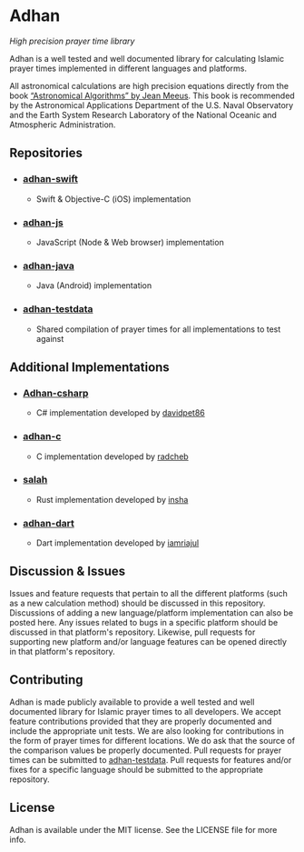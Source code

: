 # Adhan
*High precision prayer time library*

Adhan is a well tested and well documented library for calculating Islamic prayer times implemented in different
languages and platforms.

All astronomical calculations are high precision equations directly from the book 
[“Astronomical Algorithms” by Jean Meeus](http://www.willbell.com/math/mc1.htm). This book is recommended 
by the Astronomical Applications Department of the U.S. Naval Observatory and the Earth System Research Laboratory 
of the National Oceanic and Atmospheric Administration.

## Repositories

- ### [adhan-swift](https://github.com/batoulapps/adhan-swift) 
   - Swift & Objective-C (iOS) implementation
- ### [adhan-js](https://github.com/batoulapps/adhan-js)
   - JavaScript (Node & Web browser) implementation
- ### [adhan-java](https://github.com/batoulapps/adhan-java)
   - Java (Android) implementation
 - ### [adhan-testdata](https://github.com/batoulapps/adhan-testdata)
   - Shared compilation of prayer times for all implementations to test against

## Additional Implementations

- ### [Adhan-csharp](https://github.com/davidpet86/Adhan-csharp) 
   - C# implementation developed by [davidpet86](https://github.com/davidpet86)
- ### [adhan-c](https://github.com/radcheb/Adhan/tree/master/C/adhan) 
   - C implementation developed by [radcheb](https://github.com/radcheb)
- ### [salah](https://github.com/insha/salah) 
   - Rust implementation developed by [insha](https://github.com/insha)
- ### [adhan-dart](https://github.com/iamriajul/adhan-dart)
   - Dart implementation developed by [iamriajul](https://github.com/iamriajul)

## Discussion & Issues

Issues and feature requests that pertain to all the different platforms (such as a new calculation method) should be
discussed in this repository. Discussions of adding a new language/platform implementation can also be posted here. 
Any issues related to bugs in a specific platform should be discussed in that platform's repository. Likewise, 
pull requests for supporting new platform and/or language features can be opened directly in that platform's repository.

## Contributing

Adhan is made publicly available to provide a well tested and well documented library for Islamic prayer times to all 
developers. We accept feature contributions provided that they are properly documented and include the appropriate 
unit tests. We are also looking for contributions in the form of prayer times for different locations. We do ask that 
the source of the comparison values be properly documented. Pull requests for prayer times can be submitted to 
[adhan-testdata](https://github.com/batoulapps/adhan-testdata). Pull requests for features and/or fixes for a specific language 
should be submitted to the appropriate repository.

## License

Adhan is available under the MIT license. See the LICENSE file for more info.
